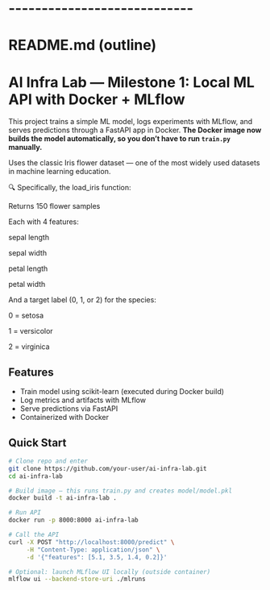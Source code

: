 
# ----------------------------
# README.md (outline)

# AI Infra Lab — Milestone 1: Local ML API with Docker + MLflow

This project trains a simple ML model, logs experiments with MLflow, and serves predictions through a FastAPI app in Docker. **The Docker image now builds the model automatically, so you don’t have to run `train.py` manually.**

Uses the classic Iris flower dataset — one of the most widely used datasets in machine learning education.

🔍 Specifically, the load_iris function:

Returns 150 flower samples

Each with 4 features:

sepal length

sepal width

petal length

petal width

And a target label (0, 1, or 2) for the species:

0 = setosa

1 = versicolor

2 = virginica

## Features
- Train model using scikit-learn (executed during Docker build)
- Log metrics and artifacts with MLflow
- Serve predictions via FastAPI
- Containerized with Docker

## Quick Start

```bash
# Clone repo and enter
git clone https://github.com/your-user/ai-infra-lab.git
cd ai-infra-lab

# Build image — this runs train.py and creates model/model.pkl
docker build -t ai-infra-lab .

# Run API
docker run -p 8000:8000 ai-infra-lab

# Call the API
curl -X POST "http://localhost:8000/predict" \
     -H "Content-Type: application/json" \
     -d '{"features": [5.1, 3.5, 1.4, 0.2]}'

# Optional: launch MLflow UI locally (outside container)
mlflow ui --backend-store-uri ./mlruns
```
